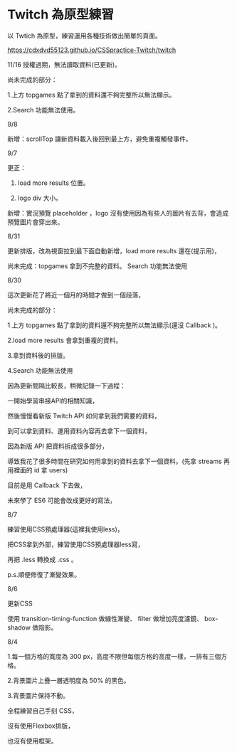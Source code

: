 # Twitch 為原型練習

以 Twtich 為原型，練習運用各種技術做出簡單的頁面。

https://cdxdvd55123.github.io/CSSpractice-Twitch/twitch

11/16 授權過期，無法讀取資料(已更新)。

尚未完成的部分：

1.上方 topgames 點了拿到的資料還不夠完整所以無法顯示。

2.Search 功能無法使用。

9/8

新增：scrollTop 讓新資料載入後回到最上方，避免重複觸發事件。

9/7

更正：

1. load more results 位置。

2. logo div 大小。

新增：實況預覽 placeholder ，logo 沒有使用因為有些人的圖片有去背，會造成預覽圖片會穿出來。

8/31

更新排版，改為視窗拉到最下面自動新增，load more results 還在(提示用)，

尚未完成：topgames 拿到不完整的資料。
         Search   功能無法使用

8/30

這次更新花了將近一個月的時間才做到一個段落，

尚未完成的部分：

1.上方 topgames 點了拿到的資料還不夠完整所以無法顯示(還沒 Callback )。

2.load more results 會拿到重複的資料。

3.拿到資料後的排版。

4.Search 功能無法使用

因為更新間隔比較長，稍微記錄一下過程：

一開始學習串接API的相關知識，

然後慢慢看新版 Twitch API 如何拿到我們需要的資料，

到可以拿到資料、運用資料內容再去拿下一個資料，

因為新版 API 把資料拆成很多部分，

導致我花了很多時間在研究如何用拿到的資料去拿下一個資料。(先拿 streams 再用裡面的 id 拿 users)

目前是用 Callback 下去做，

未來學了 ES6 可能會改成更好的寫法，

8/7

練習使用CSS預處理器(這裡我使用less)，

把CSS拿到外部，練習使用CSS預處理器less寫，

再把 .less 轉換成 .css 。

p.s.順便修復了漸變效果。


8/6

更新CSS 

使用  transition-timing-function 做線性漸變、 
      filter 做增加亮度濾鏡、 
      box-shadow 做陰影。

8/4

1.每一個方格的寬度為 300 px，高度不限但每個方格的高度一樣，一排有三個方格。

2.背景圖片上疊一層透明度為 50% 的黑色。

3.背景圖片保持不動。

全程練習自己手刻 CSS，

沒有使用Flexbox排版，

也沒有使用框架。

